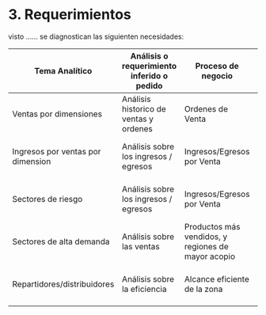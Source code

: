 # 3. Requerimientos

visto ...<relleno>... se diagnostican las siguienten necesidades:


| Tema Analítico | Análisis o requerimiento inferido o pedido | Proceso de negocio | Comentarios |
| ------------- | ------------- | ------------ | ------------ |
| Ventas por dimensiones  | Análisis historico de ventas y ordenes  | Ordenes de Venta | Por cliente, por país, por región de ventas |
| Ingresos por ventas por dimension  | Análisis sobre los ingresos / egresos  | Ingresos/Egresos por Venta | Por producto, por país, por región |
| Sectores de riesgo | Análisis sobre los ingresos / egresos  | Ingresos/Egresos por Venta | Por producto, por país, por región |
| Sectores de alta demanda | Análisis sobre las ventas  | Productos más vendidos, y regiones de mayor acopio | Por producto, por país, por región |
| Repartidores/distribuidores | Análisis sobre la eficiencia  | Alcance eficiente de la zona | Por producto, por país, por región |

